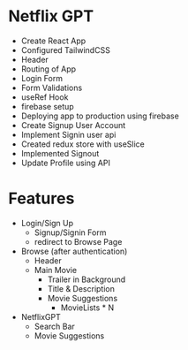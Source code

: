 # Netflix GPT

- Create React App
- Configured TailwindCSS
- Header
- Routing of App
- Login Form
- Form Validations
- useRef Hook
- firebase setup
- Deploying app to production using firebase
- Create Signup User Account
- Implement Signin user api
- Created redux store with useSlice
- Implemented Signout
- Update Profile using API

# Features

- Login/Sign Up
  - Signup/Signin Form
  - redirect to Browse Page
- Browse (after authentication)
  - Header
  - Main Movie
    - Trailer in Background
    - Title & Description
    - Movie Suggestions
      - MovieLists \* N
- NetflixGPT
  - Search Bar
  - Movie Suggestions
